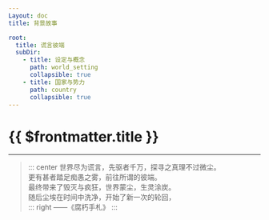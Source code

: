 ```yaml
---
Layout: doc
title: 背景故事

root:
  title: 谎言彼端
  subDir:
    - title: 设定与概念
      path: world_setting
      collapsible: true
    - title: 国家与势力
      path: country
      collapsible: true
---
```


# {{ $frontmatter.title }}

***

>::: center
>	世界尽为谎言，先驱者千万，探寻之真理不过微尘。  
>	更有甚者踏足痴愚之雾，前往所谓的彼端。  
>	最终带来了毁灭与疯狂，世界蒙尘，生灵涂炭。  
>	随后尘埃在时间中洗净，开始了新一次的轮回，  
>::: right
>——《腐朽手札》
>:::